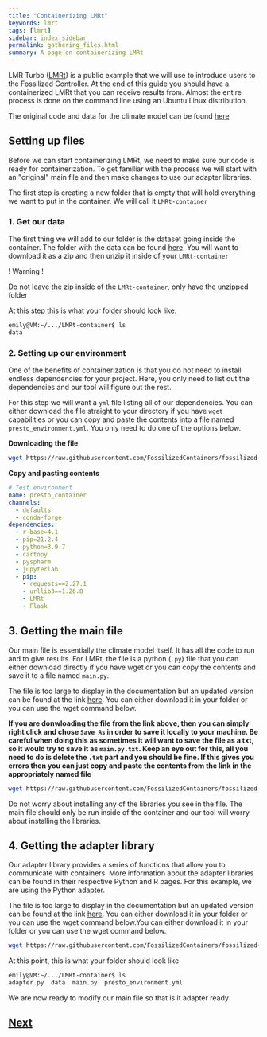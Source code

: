 ```yaml
---
title: "Containerizing LMRt"
keywords: lmrt
tags: [lmrt]
sidebar: index_sidebar
permalink: gathering_files.html
summary: A page on containerizing LMRt
---
```


LMR Turbo ([LMRt](https://github.com/fzhu2e/LMRt)) is a public example that we will use to introduce users to the Fossilized Controller. At the end of this guide you should have a containerized LMRt that you can receive results from. Almost the entire process is done on the command line using an Ubuntu Linux distribution.

The original code and data for the climate model can be found [here](https://fzhu2e.github.io/LMRt/tutorial/quickstart_low-level-workflow.html)

## Setting up files
Before we can start containerizing LMRt, we need to make sure our code is ready for containerization. To get familiar with the process we will start with an "original" main file and then make changes to use our adapter libraries.

The first step is creating a new folder that is empty that will hold everything we want to put in the container. We will call it `LMRt-container`

### 1. Get our data
The first thing we will add to our folder is the dataset going inside the container.
The folder with the data can be found [here](https://drive.google.com/drive/folders/1VINQ33t9T7GW8gqn9g0q9uvSNXYOlCLN). You will want to download it as a zip and then unzip it
inside of your `LMRt-container`

! Warning !

Do not leave the zip inside of the `LMRt-container`, only have the unzipped folder

At this step this is what your folder should look like.
```bash
emily@VM:~/.../LMRt-container$ ls
data
```

### 2. Setting up our environment
One of the benefits of containerization is that you do not need to install endless dependencies for your project. Here, you only need to list out the dependencies and our tool will figure out the rest.

For this step we will want a `yml` file listing all of our dependencies. You can either download the file straight to your directory if you have `wget` capabilities or you can copy and paste the contents into a file named `presto_environment.yml`. You only need to do one of the options below.

**Downloading the file**
```bash
wget https://raw.githubusercontent.com/FossilizedContainers/fossilized-controller/trunk/LMRt-example/LMRt-container/presto_environment.yml
```

**Copy and pasting contents**
```yml
# Test environment
name: presto_container
channels:
  - defaults
  - conda-forge
dependencies:
  - r-base=4.1
  - pip=21.2.4
  - python=3.9.7
  - cartopy
  - pyspharm
  - jupyterlab
  - pip:
    - requests==2.27.1
    - urllib3==1.26.8
    - LMRt
    - Flask
```

## 3. Getting the main file
Our main file is essentially the climate model itself. It has all the code to run and to give results. For LMRt, the file is a python (`.py`) file that you can either download directly if you have wget or you can copy the contents and save it to a file named `main.py`.

The file is too large to display in the documentation but an updated version can be found at the link [here](https://raw.githubusercontent.com/FossilizedContainers/fossilized-controller/trunk/LMRt-example/main.py). You can either download it in your folder or you can use the wget command below.

**If you are donwloading the file from the link above, then you can simply right click and chose `Save As` in order to save it locally to your machine. Be careful when doing this as sometimes it will want to save the file as a txt, so it would try to save it as `main.py.txt`. Keep an eye out for this, all you need to do is delete the `.txt` part and you should be fine. If this gives you errors then you can just copy and paste the contents from the link in the appropriately named file**

```bash
wget https://raw.githubusercontent.com/FossilizedContainers/fossilized-controller/trunk/LMRt-example/main.py
```
Do not worry about installing any of the libraries you see in the file. The main file should only be run inside of the container and our tool will worry about installing the libraries.

## 4. Getting the adapter library
Our adapter library provides a series of functions that allow you to communicate with containers. More information about the adapter libraries can be found in their respective Python and R pages. For this example, we are using the Python adapter.

The file is too large to display in the documentation but an updated version can be found at the link [here](https://raw.githubusercontent.com/FossilizedContainers/fossilized-controller/trunk/python-adapter/adapter.py). You can either download it in your folder or you can use the wget command below.You can either download it in your folder or you can use the wget command below.
```bash
wget https://raw.githubusercontent.com/FossilizedContainers/fossilized-controller/trunk/LMRt-example/main.py
```

At this point, this is what your folder should look like
```bash
emily@VM:~/.../LMRt-container$ ls
adapter.py  data  main.py  presto_environment.yml
```

We are now ready to modify our main file so that is it adapter ready
## [Next](https://fossilizedcontainers.github.io/fossilized-controller/modifying_main.html)
